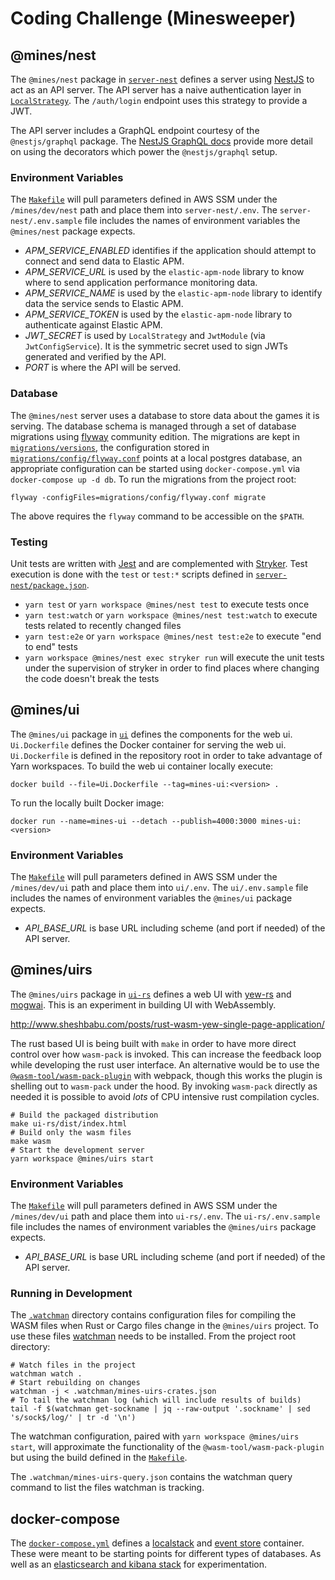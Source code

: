 # Coding Challenge (Minesweeper)

## @mines/nest

The `@mines/nest` package in [`server-nest`](./server-nest) defines a server
using [NestJS][nestjs] to act as an API server. The API server has a naive
authentication layer in
[`LocalStrategy`](./server-nest/src/auth/local.strategy.ts). The `/auth/login`
endpoint uses this strategy to provide a JWT.

[nestjs]: https://docs.nestjs.com/

The API server includes a GraphQL endpoint courtesy of the `@nestjs/graphql`
package. The [NestJS GraphQL docs][nestjs-graphql] provide more detail on using
the decorators which power the `@nestjs/graphql` setup.

[nestjs-graphql]: https://docs.nestjs.com/graphql/quick-start

### Environment Variables

The [`Makefile`](./Makefile) will pull parameters defined in AWS SSM under the
`/mines/dev/nest` path and place them into `server-nest/.env`. The
`server-nest/.env.sample` file includes the names of environment variables the
`@mines/nest` package expects.

- _APM_SERVICE_ENABLED_ identifies if the application should attempt to connect
  and send data to Elastic APM.
- _APM_SERVICE_URL_ is used by the `elastic-apm-node` library to know where to
  send application performance monitoring data.
- _APM_SERVICE_NAME_ is used by the `elastic-apm-node` library to identify data
  the service sends to Elastic APM.
- _APM_SERVICE_TOKEN_ is used by the `elastic-apm-node` library to authenticate
  against Elastic APM.
- _JWT_SECRET_ is used by `LocalStrategy` and `JwtModule` (via
  `JwtConfigService`). It is the symmetric secret used to sign JWTs generated
  and verified by the API.
- _PORT_ is where the API will be served.

### Database

The `@mines/nest` server uses a database to store data about the games it is
serving. The database schema is managed through a set of database migrations
using [flyway][flyway] community edition. The migrations are kept in
[`migrations/versions`](./migrations/versions), the configuration stored in
[`migrations/config/flyway.conf`](./migrations/config/flyway.conf) points at a
local postgres database, an appropriate configuration can be started using
`docker-compose.yml` via `docker-compose up -d db`. To run the migrations from
the project root:

    flyway -configFiles=migrations/config/flyway.conf migrate

The above requires the `flyway` command to be accessible on the `$PATH`.

[flyway]: https://flywaydb.org/documentation/

### Testing

Unit tests are written with [Jest][jest] and are complemented with
[Stryker][stryker]. Test execution is done with the `test` or `test:*` scripts
defined in [`server-nest/package.json`](./server-nest/package.json).

- `yarn test` or `yarn workspace @mines/nest test` to execute tests once
- `yarn test:watch` or `yarn workspace @mines/nest test:watch` to execute tests
  related to recently changed files
- `yarn test:e2e` or `yarn workspace @mines/nest test:e2e` to execute "end to
  end" tests
- `yarn workspace @mines/nest exec stryker run` will execute the unit tests
  under the supervision of stryker in order to find places where changing the
  code doesn't break the tests

[jest]: https://jestjs.io
[stryker]: https://stryker-mutator.io

## @mines/ui

The `@mines/ui` package in [`ui`](./ui) defines the components for the web ui.
`Ui.Dockerfile` defines the Docker container for serving the web ui.
`Ui.Dockerfile` is defined in the repository root in order to take advantage of
Yarn workspaces. To build the web ui container locally execute:

    docker build --file=Ui.Dockerfile --tag=mines-ui:<version> .

To run the locally built Docker image:

    docker run --name=mines-ui --detach --publish=4000:3000 mines-ui:<version>

### Environment Variables

The [`Makefile`](./Makefile) will pull parameters defined in AWS SSM under the
`/mines/dev/ui` path and place them into `ui/.env`. The `ui/.env.sample` file
includes the names of environment variables the `@mines/ui` package expects.

- _API_BASE_URL_ is base URL including scheme (and port if needed) of the API
  server.

## @mines/uirs

The `@mines/uirs` package in [`ui-rs`](./ui-rs) defines a web UI with
[yew-rs][yewrs] and [mogwai][mogwai]. This is an experiment in building UI with
WebAssembly.

http://www.sheshbabu.com/posts/rust-wasm-yew-single-page-application/

[yewrs]: https://yew.rs
[mogwai]: https://github.com/schell/mogwai

The rust based UI is being built with `make` in order to have more direct
control over how `wasm-pack` is invoked. This can increase the feedback loop
while developing the rust user interface. An alternative would be to use the
[`@wasm-tool/wasm-pack-plugin`][@wasm-tool] with webpack, though this works the
plugin is shelling out to `wasm-pack` under the hood. By invoking `wasm-pack`
directly as needed it is possible to avoid _lots_ of CPU intensive rust
compilation cycles.

    # Build the packaged distribution
    make ui-rs/dist/index.html
    # Build only the wasm files
    make wasm
    # Start the development server
    yarn workspace @mines/uirs start

[@wasm-tool]: https://github.com/wasm-tool/wasm-pack-plugin#readme

### Environment Variables

The [`Makefile`](./Makefile) will pull parameters defined in AWS SSM under the
`/mines/dev/ui` path and place them into `ui-rs/.env`. The `ui-rs/.env.sample`
file includes the names of environment variables the `@mines/uirs` package
expects.

- _API_BASE_URL_ is base URL including scheme (and port if needed) of the API
  server.

### Running in Development

The [`.watchman`](.watchman) directory contains configuration files for
compiling the WASM files when Rust or Cargo files change in the `@mines/uirs`
project. To use these files [watchman][watchman] needs to be installed. From
the project root directory:

    # Watch files in the project
    watchman watch .
    # Start rebuilding on changes
    watchman -j < .watchman/mines-uirs-crates.json
    # To tail the watchman log (which will include results of builds)
    tail -f $(watchman get-sockname | jq --raw-output '.sockname' | sed 's/sock$/log/' | tr -d '\n')

The watchman configuration, paired with `yarn workspace @mines/uirs start`,
will approximate the functionality of the `@wasm-tool/wasm-pack-plugin` but
using the build defined in the [`Makefile`](./Makefile).

The `.watchman/mines-uirs-query.json` contains the watchman query command to
list the files watchman is tracking.

[watchman]: https://facebook.github.io/watchman/

## docker-compose

The [`docker-compose.yml`](./docker-compose.yml) defines a
[localstack][localstack] and [event store][eventstore] container. These were
meant to be starting points for different types of databases. As well as an
[elasticsearch and kibana stack][elk] for experimentation.

[localstack]: https://github.com/localstack/localstack
[eventstore]: https://eventstore.com/
[elk]: https://www.elastic.co/what-is/elk-stack
